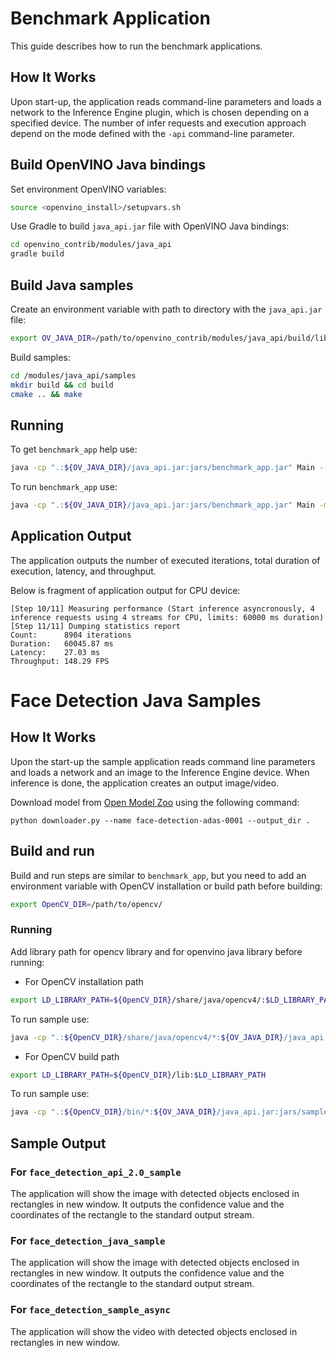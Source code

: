 # Benchmark Application

This guide describes how to run the benchmark applications.

## How It Works

Upon start-up, the application reads command-line parameters and loads a network to the Inference Engine plugin, which is chosen depending on a specified device. The number of infer requests and execution approach depend on the mode defined with the `-api` command-line parameter.

## Build OpenVINO Java bindings
Set environment OpenVINO variables:
```bash
source <openvino_install>/setupvars.sh
```

Use Gradle to build `java_api.jar` file with OpenVINO Java bindings:
```bash
cd openvino_contrib/modules/java_api
gradle build
```

## Build Java samples
Create an environment variable with path to directory with the `java_api.jar` file:
```bash
export OV_JAVA_DIR=/path/to/openvino_contrib/modules/java_api/build/libs
```

Build samples:
```bash
cd /modules/java_api/samples
mkdir build && cd build
cmake .. && make
```

## Running
To get `benchmark_app` help use:
```bash
java -cp ".:${OV_JAVA_DIR}/java_api.jar:jars/benchmark_app.jar" Main --help
```

To run `benchmark_app` use:
```bash
java -cp ".:${OV_JAVA_DIR}/java_api.jar:jars/benchmark_app.jar" Main -m /path/to/model
```

## Application Output

The application outputs the number of executed iterations, total duration of execution, latency, and throughput.

Below is fragment of application output for CPU device: 

```
[Step 10/11] Measuring performance (Start inference asyncronously, 4 inference requests using 4 streams for CPU, limits: 60000 ms duration)
[Step 11/11] Dumping statistics report
Count:      8904 iterations
Duration:   60045.87 ms
Latency:    27.03 ms
Throughput: 148.29 FPS
```

# Face Detection Java Samples

## How It Works

Upon the start-up the sample application reads command line parameters and loads a network and an image to the Inference
Engine device. When inference is done, the application creates an output image/video.

Download model from [Open Model Zoo](https://github.com/openvinotoolkit/open_model_zoo) using the following command:
```
python downloader.py --name face-detection-adas-0001 --output_dir .
```

## Build and run

Build and run steps are similar to `benchmark_app`, but you need to add an environment variable with OpenCV installation or build path before building:
```bash
export OpenCV_DIR=/path/to/opencv/
```

### Running
Add library path for opencv library and for openvino java library before running:

* For OpenCV installation path
```bash
export LD_LIBRARY_PATH=${OpenCV_DIR}/share/java/opencv4/:$LD_LIBRARY_PATH
```
To run sample use:
```bash
java -cp ".:${OpenCV_DIR}/share/java/opencv4/*:${OV_JAVA_DIR}/java_api.jar:jars/sample_name.jar" Main -m /path/to/model -i /path/to/image
```

* For OpenCV build path
```bash
export LD_LIBRARY_PATH=${OpenCV_DIR}/lib:$LD_LIBRARY_PATH
```
To run sample use:
```bash
java -cp ".:${OpenCV_DIR}/bin/*:${OV_JAVA_DIR}/java_api.jar:jars/sample_name.jar" Main -m /path/to/model -i /path/to/image
```

## Sample Output
### For ```face_detection_api_2.0_sample```
The application will show the image with detected objects enclosed in rectangles in new window. It outputs the confidence value and the coordinates of the rectangle to the standard output stream.

### For ```face_detection_java_sample```
The application will show the image with detected objects enclosed in rectangles in new window. It outputs the confidence value and the coordinates of the rectangle to the standard output stream.

### For ```face_detection_sample_async```
The application will show the video with detected objects enclosed in rectangles in new window.
